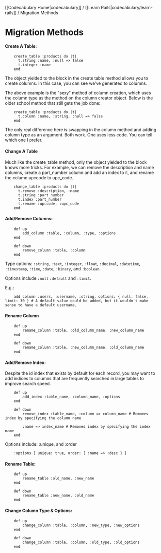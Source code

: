 [[Codecabulary Home|codecabulary]] / [[Learn Rails|codecabulary/learn-rails]] / Migration Methods

# Migration Methods

#### Create A Table:

		create_table :products do |t|
		  t.string :name, :null => false
		  t.integer :name
		end
		
The object yielded to the block in the create table method allows you to create columns. In this case, you can see we've generated to columns. 

The above example is the "sexy" method of column creation, which uses the column type as the method on the column creator object. Below is the older school method that still gets the job done:

		create_table :products do |t|
		  t.column :name, :string, :null => false
		end

The only real difference here is swapping in the column method and adding column type as an argument. Both work. One uses less code. You can tell which one I prefer. 

#### Change A Table

Much like the create_table method, only the object yielded to the block knows more tricks. For example, we can remove the description and name columns, create a part_number column and add an index to it, and rename the column upccode to upc_code.

		change_table :products do |t|
		  t.remove :description, :name
		  t.string :part_number
		  t.index :part_number
		  t.rename :upccode, :upc_code
		end


#### Add/Remove Columns:

		def up
			add_column :table, :column, :type, :options
		end
		
		def down
			remove_column :table, :column
		end
		
Type options: `:string`, `:text`, `:integer`, `:float`, `:decimal`, `:datetime`, `:timestamp`, `:time`, `:date`, `:binary`, and `:boolean`.

Options include `:null` `:default` and `:limit`.

E.g.:

		add column :users, :username, :string, options: { null: false, limit: 30 } # A default value could be added, but it wouldn't make sense to have a default username.
		
#### Rename Column

		def up
			rename_column :table, :old_column_name, :new_column_name
		end
		
		def down
			rename_column :table, :new_column_name, :old_column_name
		end
		
#### Add/Remove Index:

Despite the id index that exists by default for each record, you may want to add indices to columns that are frequently searched in large tables to improve search speed. 

		def up
			add_index :table_name, :column_name, :options
		end
		
		def down
			remove_index :table_name, :column => column_name # Removes index by specifying the column name
			
			:name => index_name # Removes index by specifying the index name
		end
			
Options include: :unique, and :order

		:options { unique: true, order: { :name => :desc } }
		
#### Rename Table:

		def up
			rename_table :old_name, :new_name
		end
		
		def down
			rename_table :new_name, :old_name
		end

#### Change Column Type & Options:

		def up
			change_column :table, :column, :new_type, :new_options
		end
		
		def down
			change_column :table, :column, :old_type, :old_options
		end
		


